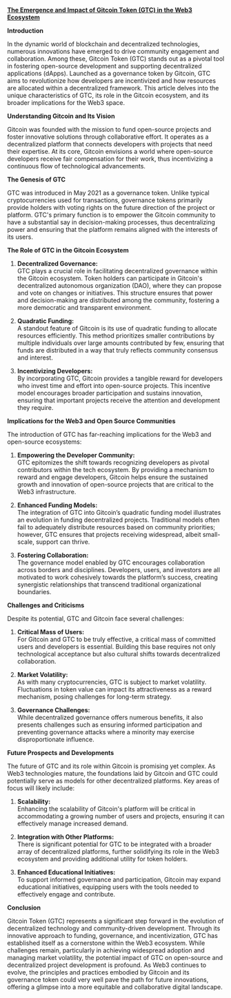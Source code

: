 [**The Emergence and Impact of Gitcoin Token (GTC) in the Web3 Ecosystem**](https://gitcoin.co/)

**Introduction**

In the dynamic world of blockchain and decentralized technologies, numerous innovations have emerged to drive community engagement and collaboration. Among these, Gitcoin Token (GTC) stands out as a pivotal tool in fostering open-source development and supporting decentralized applications (dApps). Launched as a governance token by Gitcoin, GTC aims to revolutionize how developers are incentivized and how resources are allocated within a decentralized framework. This article delves into the unique characteristics of GTC, its role in the Gitcoin ecosystem, and its broader implications for the Web3 space.

**Understanding Gitcoin and Its Vision**

Gitcoin was founded with the mission to fund open-source projects and foster innovative solutions through collaborative effort. It operates as a decentralized platform that connects developers with projects that need their expertise. At its core, Gitcoin envisions a world where open-source developers receive fair compensation for their work, thus incentivizing a continuous flow of technological advancements.

**The Genesis of GTC**

GTC was introduced in May 2021 as a governance token. Unlike typical cryptocurrencies used for transactions, governance tokens primarily provide holders with voting rights on the future direction of the project or platform. GTC's primary function is to empower the Gitcoin community to have a substantial say in decision-making processes, thus decentralizing power and ensuring that the platform remains aligned with the interests of its users.

**The Role of GTC in the Gitcoin Ecosystem**

1. **Decentralized Governance:**  
   GTC plays a crucial role in facilitating decentralized governance within the Gitcoin ecosystem. Token holders can participate in Gitcoin's decentralized autonomous organization (DAO), where they can propose and vote on changes or initiatives. This structure ensures that power and decision-making are distributed among the community, fostering a more democratic and transparent environment.

2. **Quadratic Funding:**  
   A standout feature of Gitcoin is its use of quadratic funding to allocate resources efficiently. This method prioritizes smaller contributions by multiple individuals over large amounts contributed by few, ensuring that funds are distributed in a way that truly reflects community consensus and interest.

3. **Incentivizing Developers:**  
   By incorporating GTC, Gitcoin provides a tangible reward for developers who invest time and effort into open-source projects. This incentive model encourages broader participation and sustains innovation, ensuring that important projects receive the attention and development they require.

**Implications for the Web3 and Open Source Communities**

The introduction of GTC has far-reaching implications for the Web3 and open-source ecosystems:

1. **Empowering the Developer Community:**  
   GTC epitomizes the shift towards recognizing developers as pivotal contributors within the tech ecosystem. By providing a mechanism to reward and engage developers, Gitcoin helps ensure the sustained growth and innovation of open-source projects that are critical to the Web3 infrastructure.

2. **Enhanced Funding Models:**  
   The integration of GTC into Gitcoin’s quadratic funding model illustrates an evolution in funding decentralized projects. Traditional models often fail to adequately distribute resources based on community priorities; however, GTC ensures that projects receiving widespread, albeit small-scale, support can thrive.

3. **Fostering Collaboration:**  
   The governance model enabled by GTC encourages collaboration across borders and disciplines. Developers, users, and investors are all motivated to work cohesively towards the platform’s success, creating synergistic relationships that transcend traditional organizational boundaries.

**Challenges and Criticisms**

Despite its potential, GTC and Gitcoin face several challenges:

1. **Critical Mass of Users:**  
   For Gitcoin and GTC to be truly effective, a critical mass of committed users and developers is essential. Building this base requires not only technological acceptance but also cultural shifts towards decentralized collaboration.

2. **Market Volatility:**  
   As with many cryptocurrencies, GTC is subject to market volatility. Fluctuations in token value can impact its attractiveness as a reward mechanism, posing challenges for long-term strategy.

3. **Governance Challenges:**  
   While decentralized governance offers numerous benefits, it also presents challenges such as ensuring informed participation and preventing governance attacks where a minority may exercise disproportionate influence.

**Future Prospects and Developments**

The future of GTC and its role within Gitcoin is promising yet complex. As Web3 technologies mature, the foundations laid by Gitcoin and GTC could potentially serve as models for other decentralized platforms. Key areas of focus will likely include:

1. **Scalability:**  
   Enhancing the scalability of Gitcoin's platform will be critical in accommodating a growing number of users and projects, ensuring it can effectively manage increased demand.

2. **Integration with Other Platforms:**  
   There is significant potential for GTC to be integrated with a broader array of decentralized platforms, further solidifying its role in the Web3 ecosystem and providing additional utility for token holders.

3. **Enhanced Educational Initiatives:**  
   To support informed governance and participation, Gitcoin may expand educational initiatives, equipping users with the tools needed to effectively engage and contribute.

**Conclusion**

Gitcoin Token (GTC) represents a significant step forward in the evolution of decentralized technology and community-driven development. Through its innovative approach to funding, governance, and incentivization, GTC has established itself as a cornerstone within the Web3 ecosystem. While challenges remain, particularly in achieving widespread adoption and managing market volatility, the potential impact of GTC on open-source and decentralized project development is profound. As Web3 continues to evolve, the principles and practices embodied by Gitcoin and its governance token could very well pave the path for future innovations, offering a glimpse into a more equitable and collaborative digital landscape.